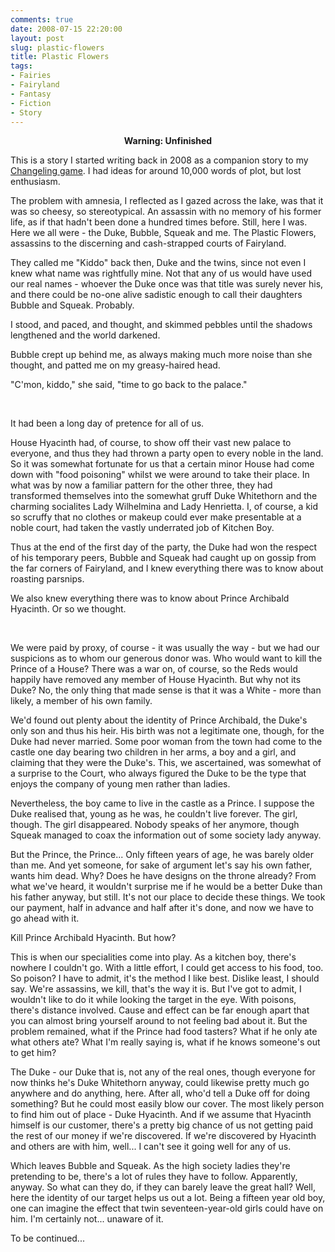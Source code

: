 ```yaml
---
comments: true
date: 2008-07-15 22:20:00
layout: post
slug: plastic-flowers
title: Plastic Flowers
tags:
- Fairies
- Fairyland
- Fantasy
- Fiction
- Story
---
```


<div><p align="center"><strong>Warning: Unfinished</strong></p><p>This is a story I started writing back in 2008 as a companion story to my <a href="../changeling-in-love-and-war">Changeling game</a>.  I had ideas for around 10,000 words of plot, but lost enthusiasm.</p></div>

<div class="story" markdown="1">
<p>The problem with amnesia, I reflected as I gazed across the lake, was that it was so cheesy, so stereotypical.  An assassin with no memory of his former life, as if that hadn&#039;t been done a hundred times before.  Still, here I was.  Here we all were - the Duke, Bubble, Squeak and me.  The Plastic Flowers, assassins to the discerning and cash-strapped courts of Fairyland.</p>
<p>They called me "Kiddo" back then, Duke and the twins, since not even I knew what name was rightfully mine.  Not that any of us would have used our real names - whoever the Duke once was that title was surely never his, and there could be no-one alive sadistic enough to call their daughters Bubble and Squeak.  Probably.</p>
<p>I stood, and paced, and thought, and skimmed pebbles until the shadows lengthened and the world darkened.</p>
<p>Bubble crept up behind me, as always making much more noise than she thought, and patted me on my greasy-haired head.</p>
<p>"C&#039;mon, kiddo," she said, "time to go back to the palace."</p>
<br />
<p>It had been a long day of pretence for all of us.</p>
<p>House Hyacinth had, of course, to show off their vast new palace to everyone, and thus they had thrown a party open to every noble in the land.  So it was somewhat fortunate for us that a certain minor House had come down with "food poisoning" whilst we were around to take their place.  In what was by now a familiar pattern for the other three, they had transformed themselves into the somewhat gruff Duke Whitethorn and the charming socialites Lady Wilhelmina and Lady Henrietta.  I, of course, a kid so scruffy that no clothes or makeup could ever make presentable at a noble court, had taken the vastly underrated job of Kitchen Boy.</p>
<p>Thus at the end of the first day of the party, the Duke had won the respect of his temporary peers, Bubble and Squeak had caught up on gossip from the far corners of Fairyland, and I knew everything there was to know about roasting parsnips.</p>
<p>We also knew everything there was to know about Prince Archibald Hyacinth.  Or so we thought.</p>
<br />
<p>We were paid by proxy, of course - it was usually the way - but we had our suspicions as to whom our generous donor was.  Who would want to kill the Prince of a House?  There was a war on, of course, so the Reds would happily have removed any member of House Hyacinth.  But why not its Duke?  No, the only thing that made sense is that it was a White - more than likely, a member of his own family.</p>
<p>We&#039;d found out plenty about the identity of Prince Archibald, the Duke&#039;s only son and thus his heir.  His birth was not a legitimate one, though, for the Duke had never married.  Some poor woman from the town had come to the castle one day bearing two children in her arms, a boy and a girl, and claiming that they were the Duke&#039;s.  This, we ascertained, was somewhat of a surprise to the Court, who always figured the Duke to be the type that enjoys the company of young men rather than ladies.</p>
<p>Nevertheless, the boy came to live in the castle as a Prince.  I suppose the Duke realised that, young as he was, he couldn&#039;t live forever.  The girl, though.  The girl disappeared.  Nobody speaks of her anymore, though Squeak managed to coax the information out of some society lady anyway.</p>
<p>But the Prince, the Prince...  Only fifteen years of age, he was barely older than me.  And yet someone, for sake of argument let&#039;s say his own father, wants him dead.  Why?  Does he have designs on the throne already?  From what we&#039;ve heard, it wouldn&#039;t surprise me if he would be a better Duke than his father anyway, but still.  It&#039;s not our place to decide these things.  We took our payment, half in advance and half after it&#039;s done, and now we have to go ahead with it.</p>
<p>Kill Prince Archibald Hyacinth.  But how?</p>
<p>This is when our specialities come into play.  As a kitchen boy, there&#039;s nowhere I couldn&#039;t go.  With a little effort, I could get access to his food, too.  So poison?  I have to admit, it&#039;s the method I like best.  Dislike least, I should say.  We&#039;re assassins, we kill, that&#039;s the way it is.  But I&#039;ve got to admit, I wouldn&#039;t like to do it while looking the target in the eye.  With poisons, there&#039;s distance involved.  Cause and effect can be far enough apart that you can almost bring yourself around to not feeling bad about it.  But the problem remained, what if the Prince had food tasters?  What if he only ate what others ate?  What I&#039;m really saying is, what if he knows someone&#039;s out to get him?</p>
<p>The Duke - our Duke that is, not any of the real ones, though everyone for now thinks he&#039;s Duke Whitethorn anyway, could likewise pretty much go anywhere and do anything, here.  After all, who&#039;d tell a Duke off for doing something?  But he could most easily blow our cover.  The most likely person to find him out of place - Duke Hyacinth.  And if we assume that Hyacinth himself is our customer, there&#039;s a pretty big chance of us not getting paid the rest of our money if we&#039;re discovered.  If we&#039;re discovered by Hyacinth and others are with him, well...  I can&#039;t see it going well for any of us.</p>
<p>Which leaves Bubble and Squeak.  As the high society ladies they&#039;re pretending to be, there&#039;s a lot of rules they have to follow.  Apparently, anyway.  So what can they do, if they can barely leave the great hall?  Well, here the identity of our target helps us out a lot.  Being a fifteen year old boy, one can imagine the effect that twin seventeen-year-old girls could have on him.  I&#039;m certainly not... unaware of it.</p>
</div>
<div class="notes"><p>To be continued...</p></div>
